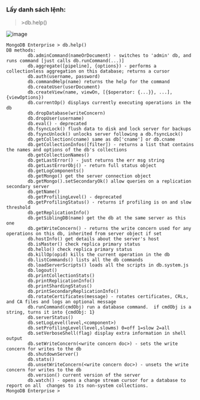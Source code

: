 ### Lấy danh sách lệnh:
> \>db.help()

![image](https://user-images.githubusercontent.com/43572616/149675384-df44b902-ae31-4983-8c3d-d13ca1160fb1.png)

	MongoDB Enterprise > db.help()
	DB methods:
	        db.adminCommand(nameOrDocument) - switches to 'admin' db, and runs command [just calls db.runCommand(...)]
	        db.aggregate([pipeline], {options}) - performs a collectionless aggregation on this database; returns a cursor
	        db.auth(username, password)
	        db.commandHelp(name) returns the help for the command
	        db.createUser(userDocument)
	        db.createView(name, viewOn, [{$operator: {...}}, ...], {viewOptions})
	        db.currentOp() displays currently executing operations in the db
	        db.dropDatabase(writeConcern)
	        db.dropUser(username)
	        db.eval() - deprecated
	        db.fsyncLock() flush data to disk and lock server for backups
	        db.fsyncUnlock() unlocks server following a db.fsyncLock()
	        db.getCollection(cname) same as db['cname'] or db.cname
	        db.getCollectionInfos([filter]) - returns a list that contains the names and options of the db's collections
	        db.getCollectionNames()
	        db.getLastError() - just returns the err msg string
	        db.getLastErrorObj() - return full status object
	        db.getLogComponents()
	        db.getMongo() get the server connection object
	        db.getMongo().setSecondaryOk() allow queries on a replication secondary server
	        db.getName()
	        db.getProfilingLevel() - deprecated
	        db.getProfilingStatus() - returns if profiling is on and slow threshold
	        db.getReplicationInfo()
	        db.getSiblingDB(name) get the db at the same server as this one
	        db.getWriteConcern() - returns the write concern used for any operations on this db, inherited from server object if set
	        db.hostInfo() get details about the server's host
	        db.isMaster() check replica primary status
	        db.hello() check replica primary status
	        db.killOp(opid) kills the current operation in the db
	        db.listCommands() lists all the db commands
	        db.loadServerScripts() loads all the scripts in db.system.js
	        db.logout()
	        db.printCollectionStats()
	        db.printReplicationInfo()
	        db.printShardingStatus()
	        db.printSecondaryReplicationInfo()
	        db.rotateCertificates(message) - rotates certificates, CRLs, and CA files and logs an optional message
	        db.runCommand(cmdObj) run a database command.  if cmdObj is a string, turns it into {cmdObj: 1}
	        db.serverStatus()
	        db.setLogLevel(level,<component>)
	        db.setProfilingLevel(level,slowms) 0=off 1=slow 2=all
	        db.setVerboseShell(flag) display extra information in shell output
	        db.setWriteConcern(<write concern doc>) - sets the write concern for writes to the db
	        db.shutdownServer()
	        db.stats()
	        db.unsetWriteConcern(<write concern doc>) - unsets the write concern for writes to the db
	        db.version() current version of the server
	        db.watch() - opens a change stream cursor for a database to report on all  changes to its non-system collections.
	MongoDB Enterprise > 
